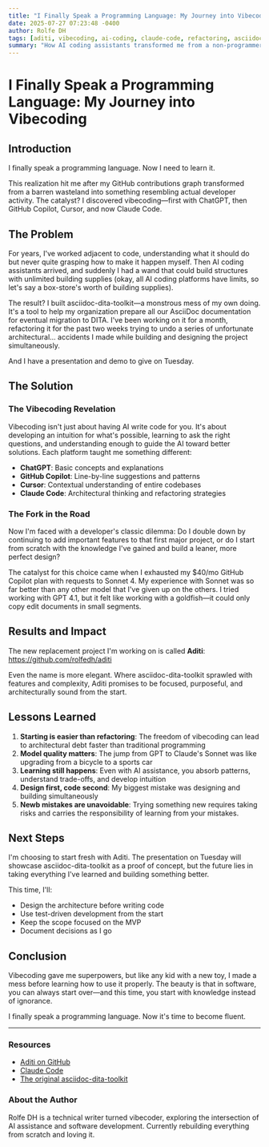 ```yaml
---
title: "I Finally Speak a Programming Language: My Journey into Vibecoding"
date: 2025-07-27 07:23:48 -0400
author: Rolfe DH
tags: [aditi, vibecoding, ai-coding, claude-code, refactoring, asciidoc, dita]
summary: "How AI coding assistants transformed me from a non-programmer to someone who ships code daily, and why I'm starting over with Aditi."
---
```


# I Finally Speak a Programming Language: My Journey into Vibecoding

## Introduction

I finally speak a programming language. Now I need to learn it.

This realization hit me after my GitHub contributions graph transformed from a barren wasteland into something resembling actual developer activity. The catalyst? I discovered vibecoding—first with ChatGPT, then GitHub Copilot, Cursor, and now Claude Code.

## The Problem

For years, I've worked adjacent to code, understanding what it should do but never quite grasping how to make it happen myself. Then AI coding assistants arrived, and suddenly I had a wand that could build structures with unlimited building supplies (okay, all AI coding platforms have limits, so let's say a box-store's worth of building supplies).

The result? I built asciidoc-dita-toolkit—a monstrous mess of my own doing. It's a tool to help my organization prepare all our AsciiDoc documentation for eventual migration to DITA. I've been working on it for a month, refactoring it for the past two weeks trying to undo a series of unfortunate architectural... accidents I made while building and designing the project simultaneously.

And I have a presentation and demo to give on Tuesday.

## The Solution

### The Vibecoding Revelation

Vibecoding isn't just about having AI write code for you. It's about developing an intuition for what's possible, learning to ask the right questions, and understanding enough to guide the AI toward better solutions. Each platform taught me something different:

- **ChatGPT**: Basic concepts and explanations
- **GitHub Copilot**: Line-by-line suggestions and patterns
- **Cursor**: Contextual understanding of entire codebases
- **Claude Code**: Architectural thinking and refactoring strategies

### The Fork in the Road

Now I'm faced with a developer's classic dilemma: Do I double down by continuing to add important features to that first major project, or do I start from scratch with the knowledge I've gained and build a leaner, more perfect design?

The catalyst for this choice came when I exhausted my $40/mo GitHub Copilot plan with requests to Sonnet 4. My experience with Sonnet was so far better than any other model that I've given up on the others. I tried working with GPT 4.1, but it felt like working with a goldfish—it could only copy edit documents in small segments.

## Results and Impact

The new replacement project I'm working on is called **Aditi**: https://github.com/rolfedh/aditi

Even the name is more elegant. Where asciidoc-dita-toolkit sprawled with features and complexity, Aditi promises to be focused, purposeful, and architecturally sound from the start.

## Lessons Learned

1. **Starting is easier than refactoring**: The freedom of vibecoding can lead to architectural debt faster than traditional programming
2. **Model quality matters**: The jump from GPT to Claude's Sonnet was like upgrading from a bicycle to a sports car
3. **Learning still happens**: Even with AI assistance, you absorb patterns, understand trade-offs, and develop intuition
4. **Design first, code second**: My biggest mistake was designing and building simultaneously
5. **Newb mistakes are unavoidable**: Trying something new requires taking risks and carries the responsibility of learning from your mistakes.

## Next Steps

I'm choosing to start fresh with Aditi. The presentation on Tuesday will showcase asciidoc-dita-toolkit as a proof of concept, but the future lies in taking everything I've learned and building something better.

This time, I'll:
- Design the architecture before writing code
- Use test-driven development from the start
- Keep the scope focused on the MVP
- Document decisions as I go

## Conclusion

Vibecoding gave me superpowers, but like any kid with a new toy, I made a mess before learning how to use it properly. The beauty is that in software, you can always start over—and this time, you start with knowledge instead of ignorance.

I finally speak a programming language. Now it's time to become fluent.

---

### Resources

- [Aditi on GitHub](https://github.com/rolfedh/aditi)
- [Claude Code](https://claude.ai/code)
- [The original asciidoc-dita-toolkit](https://github.com/rolfedh/asciidoc-dita-toolkit)

### About the Author

Rolfe DH is a technical writer turned vibecoder, exploring the intersection of AI assistance and software development. Currently rebuilding everything from scratch and loving it.